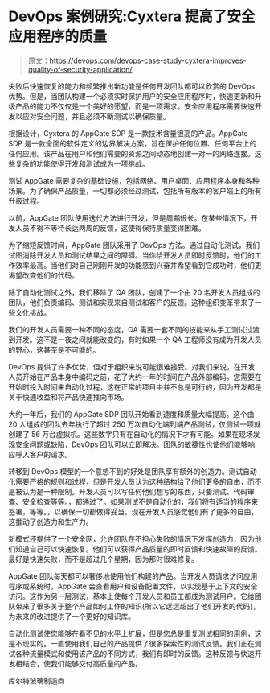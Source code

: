 # DevOps 案例研究:Cyxtera 提高了安全应用程序的质量

> 原文：<https://devops.com/devops-case-study-cyxtera-improves-quality-of-security-application/>

失败后快速恢复的能力和频繁推出新功能是任何开发团队都可以欣赏的 DevOps 优势。但是，当团队构建一个必须实时保护用户的安全应用程序时，快速更新和升级产品的能力不仅仅是一个美好的愿望，而是一项需求。安全应用程序需要快速开发以应对安全问题，并且必须不断测试以确保质量。

根据设计，Cyxtera 的 AppGate SDP 是一款技术含量很高的产品。AppGate SDP 是一款全面的软件定义的边界解决方案，旨在保护任何位置、任何平台上的任何应用。该产品在用户和他们需要的资源之间动态地创建一对一的网络连接。这些复杂的功能使得开发和测试成为一项挑战。

测试 AppGate 需要复杂的基础设施，包括网络、用户桌面、应用程序本身和各种场景。为了确保产品质量，一切都必须经过测试，包括所有版本的客户端上的所有升级过程。

以前，AppGate 团队使用迭代方法进行开发，但是周期很长。在某些情况下，开发人员不得不等待长达两周的反馈，这使得保持质量变得困难。

为了缩短反馈时间，AppGate 团队采用了 DevOps 方法。通过自动化测试，我们试图消除开发人员和测试结果之间的障碍。当你给开发人员即时反馈时，他们的工作效率最高。当他们对自己刚刚开发的功能感到兴奋并希望看到它成功时，他们更渴望改变他们的代码。

除了自动化测试之外，我们移除了 QA 团队，创建了一个由 20 名开发人员组成的团队，他们负责编码、测试和实现来自测试和客户的反馈。这种组织变革带来了一些文化挑战。

我们的开发人员需要一种不同的态度，QA 需要一套不同的技能来从手工测试过渡到开发。这不是一夜之间就能改变的，有时如果一个 QA 工程师没有成为开发人员的野心，这甚至是不可能的。

DevOps 提供了许多优势，但对于组织来说可能很难接受。对我们来说，在开发人员开始在产品本身中编码之前，花了大约一年的时间在产品外部编码。您需要在开始时投入时间来自动化过程，这在正常的项目中并不总是可行的，因为开发都是关于快速收益和将产品快速推向市场。

大约一年后，我们的 AppGate SDP 团队开始看到速度和质量大幅提高。这个由 20 人组成的团队去年执行了超过 250 万次自动化端到端产品测试，仅测试一项就创建了 56 万台虚拟机。这些数字只有在自动化的情况下才有可能。如果在现场发现安全问题或缺陷，DevOps 团队可以立即解决。团队的敏捷性也使他们能够响应呼入客户的请求。

转移到 DevOps 模型的一个意想不到的好处是团队享有额外的创造力。测试自动化需要严格的规则和过程，但是开发人员认为这种结构给了他们更多的自由，而不是被认为是一种限制。开发人员可以写任何他们想写的东西，只要测试、代码审查、安全检查等等。，都通过了。如果测试不是自动化的，我们将有适当的程序来签署，等等。，以确保一切都做得妥当。现在开发人员感觉他们有了更多的自由，这推动了创造力和生产力。

新模式还提供了一个安全网，允许团队在不担心失败的情况下发挥创造力，因为他们知道自己可以快速恢复。他们可以获得产品质量的即时反馈和快速故障的反馈。最好是快速失败，而不是超过几个星期，因为那时很难修复。

AppGate 团队每天都可以奢侈地使用他们构建的产品。当开发人员请求访问应用程序或系统时，AppGate 会查看用户和设备配置文件，以实现基于上下文的安全访问。这作为另一层测试，基本上使每个开发人员和员工都成为测试用户。它给团队带来了很多关于整个产品如何工作的知识(所以它远远超出了他们开发的代码)，为未来的改进提供了一个更好的知识库。

自动化测试使您能够在看不见的水平上扩展，但是您总是重复测试相同的用例，这是不现实的。一直使用我们自己的产品提供了很多探索性的测试反馈。我们正在测试各种流量模式和使用该产品的不同方式，我们有即时的反馈。这种反馈与快速开发相结合，使我们能够交付高质量的产品。

库尔特玻璃制造商
